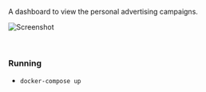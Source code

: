 A dashboard to view the personal advertising campaigns.

![Screenshot](https://user-images.githubusercontent.com/33903713/77261087-3514d380-6c8c-11ea-8011-4b4264fd8130.png)

&nbsp;
&nbsp;
&nbsp;

### Running
* `docker-compose up`
